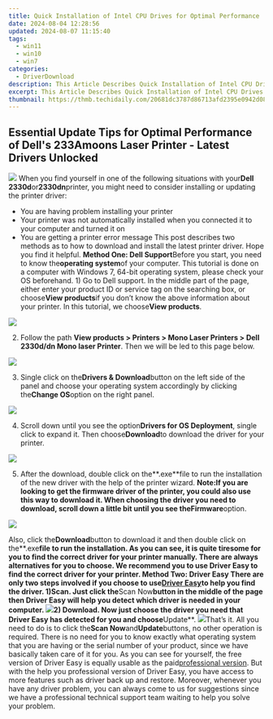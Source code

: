 ```yaml
---
title: Quick Installation of Intel CPU Drives for Optimal Performance
date: 2024-08-04 12:28:56
updated: 2024-08-07 11:15:40
tags:
  - win11
  - win10
  - win7
categories:
  - DriverDownload
description: This Article Describes Quick Installation of Intel CPU Drives for Optimal Performance
excerpt: This Article Describes Quick Installation of Intel CPU Drives for Optimal Performance
thumbnail: https://thmb.techidaily.com/20681dc3787d86713afd2395e0942d0819f5bca12434956d1fe5521df7d6718e.jpg
---
```


## Essential Update Tips for Optimal Performance of Dell's 233Amoons Laser Printer - Latest Drivers Unlocked

![](https://images.drivereasy.com/wp-content/uploads/2016/07/img_5785fb1427b5c.png) When you find yourself in one of the following situations with your**Dell 2330d**or**2330dn**printer, you might need to consider installing or updating the printer driver:

* You are having problem installing your printer
* Your printer was not automatically installed when you connected it to your computer and turned it on
* You are getting a printer error message
This post describes two methods as to how to download and install the latest printer driver. Hope you find it helpful. **Method One: Dell Support**Before you start, you need to know the**operating system**of your computer. This tutorial is done on a computer with Windows 7, 64-bit operating system, please check your OS beforehand. 1) Go to Dell support. In the middle part of the page, either enter your product ID or service tag on the searching box, or choose**View products**if you don’t know the above information about your printer. In this tutorial, we choose**View products**.

![](https://images.drivereasy.com/wp-content/uploads/2016/06/img_57739c6147cd9.png)

2) Follow the path   **View products > Printers > Mono Laser Printers > Dell 2330d/dn Mono laser Printer**. Then we will be led to this page below.

![](https://images.drivereasy.com/wp-content/uploads/2016/07/img_57763143c4be3.png)

3) Single click on the**Drivers & Download**button on the left side of the panel and choose your operating system accordingly by clicking the**Change OS**option on the right panel.

![](https://images.drivereasy.com/wp-content/uploads/2016/06/img_57739dac10a79.png)

4) Scroll down until you see the option**Drivers for OS Deployment**, single click to expand it. Then choose**Download**to download the driver for your printer.

![](https://images.drivereasy.com/wp-content/uploads/2016/06/img_57739eca5c90c.png)

5) After the download, double click on the**.exe**file to run the installation of the new driver with the help of the printer wizard. **Note:**If you are looking to get the firmware driver of the printer, you could also use this way to download it. When choosing the driver you need to download, scroll down a little bit until you see the**Firmware**option.

![](https://images.drivereasy.com/wp-content/uploads/2016/06/img_5774db27a3a44.png)

Also, click the**Download**button to download it and then double click on the**.exe**file to run the installation. As you can see, it is quite tiresome for you to find the correct driver for your printer manually. There are always alternatives for you to choose. We recommend you to use Driver Easy to find the correct driver for your printer. **Method Two: Driver Easy** There are only two steps involved if you choose to use[Driver Easy](https://tools.techidaily.com/drivereasy/download/)to help you find the driver. 1)**Scan**. Just click the**Scan Now**button in the middle of the page then Driver Easy will help you detect which driver is needed in your computer. ![](https://images.drivereasy.com/wp-content/uploads/2017/04/img_58e8af4770965.png)2) Download. Now just choose the driver you need that Driver Easy has detected for you and choose**Update**. ![](https://images.drivereasy.com/wp-content/uploads/2017/04/img_58e8afa7e4466.jpg)That’s it. All you need to do is to click the**Scan Now**and**Update**buttons, no other operation is required. There is no need for you to know exactly what operating system that you are having or the serial number of your product, since we have basically taken care of it for you. As you can see for yourself, the free version of Driver Easy is equally usable as the paid[professional version](https://tools.techidaily.com/drivereasy/download/). But with the help you professional version of Driver Easy, you have access to more features such as driver back up and restore. Moreover, whenever you have any driver problem, you can always come to us for suggestions since we have a professional technical support team waiting to help you solve your problem.

<ins class="adsbygoogle"
     style="display:block"
     data-ad-format="autorelaxed"
     data-ad-client="ca-pub-7571918770474297"
     data-ad-slot="1223367746"></ins>



<ins class="adsbygoogle"
     style="display:block"
     data-ad-client="ca-pub-7571918770474297"
     data-ad-slot="8358498916"
     data-ad-format="auto"
     data-full-width-responsive="true"></ins>
